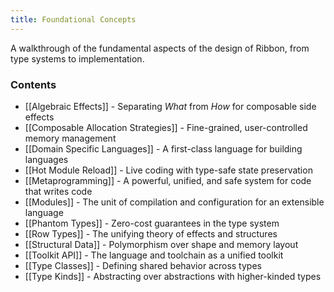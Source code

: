 ```yaml
---
title: Foundational Concepts
---
```


A walkthrough of the fundamental aspects of the design of Ribbon, from type
systems to implementation.

### Contents

* [[Algebraic Effects]] - Separating *What* from *How* for composable side effects
* [[Composable Allocation Strategies]] - Fine-grained, user-controlled memory management
* [[Domain Specific Languages]] - A first-class language for building languages
* [[Hot Module Reload]] - Live coding with type-safe state preservation
* [[Metaprogramming]] - A powerful, unified, and safe system for code that writes code
* [[Modules]] - The unit of compilation and configuration for an extensible language
* [[Phantom Types]] - Zero-cost guarantees in the type system
* [[Row Types]] - The unifying theory of effects and structures
* [[Structural Data]] - Polymorphism over shape and memory layout
* [[Toolkit API]] - The language and toolchain as a unified toolkit
* [[Type Classes]] - Defining shared behavior across types
* [[Type Kinds]] - Abstracting over abstractions with higher-kinded types
